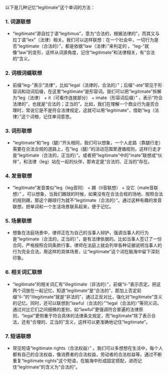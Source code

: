 以下是几种记忆“legitimate”这个单词的方法：

### 1. 词源联想
 - “legitimate”源自拉丁语“legitimus”，意为“合法的，根据法律的”，而其又与拉丁语“lex”（法律）相关。我们可以这样联想：在一个社会中，一切行为是否“legitimate（合法的）”，都是依据“law（法律）”来判定的 。“leg-”就像“law”的变形，这样从词源角度，记住“legitimate”和法律相关，有“合法的”含义。

### 2. 词根词缀联想
 - 前缀“leg-”表示“法律”，比如“legal（法律的，合法的）”；后缀“-ate”常见于形容词和动词后缀，在这里“legitimate”是形容词。我们可以把“legitimate”拆解为“leg（法律） + it（可看作连接部分） + imate（形容词后缀）” ，表示“符合法律的”，也就是“合法的；正当的”。比如，我们在理解一个商业行为是否合理时，常说它是不是符合法律规定，这就可以用“legitimate”，借助“leg（法律）”这个词根，记住单词意思。

### 3. 词形联想
 - “legitimate”和“leg（腿）”开头相同，我们可以想象，一个人走路（靠腿行走）需要在合法合规的道路上，在“leg（腿）”的活动范围里遵循规则，这样行走才是“legitimate（合法的，正当的）”。或者把“legitimate”中的“mate”联想成“伙伴”，和法律（leg）站在一起的伙伴，那肯定是“合法的、正当的”存在。

### 4. 发音联想
 - “legitimate”发音类似“leg（leg音同） + 踢（ti音联想） + 没它（mate音联想）” 。可以想象，当我们踢球的时候，如果没有在合法合规的场地、按照合法的规则踢，那这个踢球行为就不“legitimate（合法的）”。通过这种有趣的发音联想，把单词和一个生活场景联系起来，便于记忆。

### 5. 场景联想
 - 想象在法庭场景中，律师正在为自己的当事人辩护，强调当事人的行为是“legitimate（合法的，正当的）”，是有法律依据的。比如当事人签订了一份合同，严格按照合同条款行事，律师在法庭上就会列举各种证据说明当事人的行为完全合法，用这样的具体场景，让“legitimate”这个词在脑海中留下深刻印象。

### 6. 相关词汇联想
 - “legitimate”的相关词汇有“illegitimate（非法的）”，前缀“il-”表示否定。把这两个词放在一起记忆，知道“legitimate”是“合法的”，那加上否定前缀“il-”的“illegitimate”就是“非法的”，通过正反对比，强化对“legitimate”含义的记忆。同时，还可以联想到“lawful（合法的）”“legal（合法的）”等同义词，通过对比它们之间细微的差别，如“lawful”更强调符合普遍的法律原则，“legal”更侧重于符合具体的法律条文规定，而“legitimate”除了表示合法，还有“合理的、正当的”含义，这样可以更准确地记住“legitimate”。

### 7. 短语联想
 - 常见短语“legitimate rights（合法权益）” 。我们可以多想想在生活中，每个人都有自己的合法权益，像消费者的合法权益，劳动者的合法权益等。通过不断重复“legitimate rights”这个短语，在脑海中形成固定搭配，进而记住“legitimate”的含义为“合法的”。 